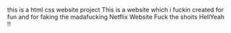 this is a html css website project This is a website which i fuckin created for fun and for faking the madafucking Netflix Website Fuck the shoits HellYeah !!
